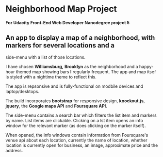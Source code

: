 # Neighborhood Map Project
#### For Udacity Front-End Web Developer Nanodegree project 5

## An app to display a map of a neighborhood, with markers for several locations and a 
side-menu with a list of those locations. 

I have chosen **Williamsburg,** **Brooklyn** as the neighborhood and a happy-hour themed map 
showing bars I regularly frequent. The app and map itsef is styled with
a nightime theme to reflect this.

The app is repsonsive and is fully-functional on modbile devices and laptop/desktops.

The build incorporates **bootstrap** for responsive design, **knockout.js**, **jquery**, the **Google maps 
API** and **Foursquare API**.

The side-menu contains a search bar which filters the list item and markers by name.
List items are clickable. Clicking on a lst item opens an info window for the relevant
marker (as does clicking on the marker itself).

When opened, the info windows contain information from Foursquare's venue api about each location, 
currently the  name of location, whether location is currently open for business, an image, 
approximate price and the address.


